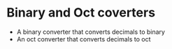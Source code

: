 # Binary and Oct coverters

- A binary converter that converts decimals to binary
- An oct converter that converts decimals to oct

